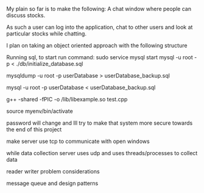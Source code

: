 My plain so far is to make the following:
A chat window where people can discuss stocks.

As such a user can log into the application, chat to other users and look at particular stocks while chatting.

I plan on taking an object oriented approach with the following structure

Running sql, to start run command:
sudo service mysql start
mysql -u root -p < ./db/initialize_database.sql

mysqldump -u root -p userDatabase > userDatabase_backup.sql

mysql -u root -p userDatabase < userDatabase_backup.sql


g++ -shared -fPIC -o /lib/libexample.so test.cpp

source myenv/bin/activate

password will change and Ill try to make that system more secure towards the end of this project

make server use tcp to communicate with open windows

while data collection server uses udp and uses threads/processes to collect data

reader writer problem considerations

message queue and design patterns
